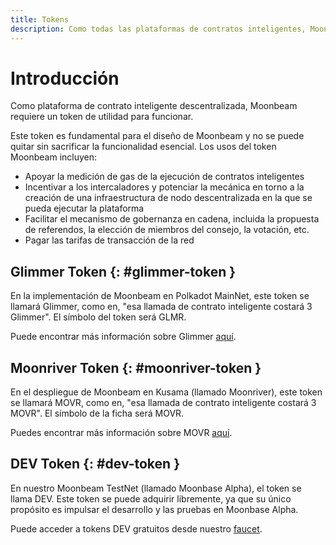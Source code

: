 ```yaml
---
title: Tokens
description: Como todas las plataformas de contratos inteligentes, Moonbeam Network requerirá un token de utilidad para funcionar, que se llama Glimmer (GLMR) para Polkadot y Moonriver (MOVR) para Kusama.
---
```


# Introducción

Como plataforma de contrato inteligente descentralizada, Moonbeam requiere un token de utilidad para funcionar.  

Este token es fundamental para el diseño de Moonbeam y no se puede quitar sin sacrificar la funcionalidad esencial. Los usos del token Moonbeam incluyen:

 - Apoyar la medición de gas de la ejecución de contratos inteligentes
 - Incentivar a los intercaladores y potenciar la mecánica en torno a la creación de una infraestructura de nodo descentralizada en la que se pueda ejecutar la     plataforma
 - Facilitar el mecanismo de gobernanza en cadena, incluida la propuesta de referendos, la elección de miembros del consejo, la votación, etc.
 - Pagar las tarifas de transacción de la red

## Glimmer Token {: #glimmer-token } 

En la implementación de Moonbeam en Polkadot MainNet, este token se llamará Glimmer, como en, "esa llamada de contrato inteligente costará 3 Glimmer". El símbolo del token será GLMR.

Puede encontrar más información sobre Glimmer [aquí](https://moonbeam.network/networks/moonbeam/glimmer-token/).

## Moonriver Token {: #moonriver-token } 

En el despliegue de Moonbeam en Kusama (llamado Moonriver), este token se llamará MOVR, como en, "esa llamada de contrato inteligente costará 3 MOVR". El símbolo de la ficha será MOVR.

Puedes encontrar más información sobre MOVR [aquí](https://moonbeam.network/networks/moonriver/river-token/).

## DEV Token {: #dev-token } 

En nuestro Moonbeam TestNet (llamado Moonbase Alpha), el token se llama DEV. Este token se puede adquirir libremente, ya que su único propósito es impulsar el desarrollo y las pruebas en Moonbase Alpha.

Puede acceder a tokens DEV gratuitos desde nuestro [faucet](https://docs.moonbeam.network/getting-started/testnet/faucet/).
